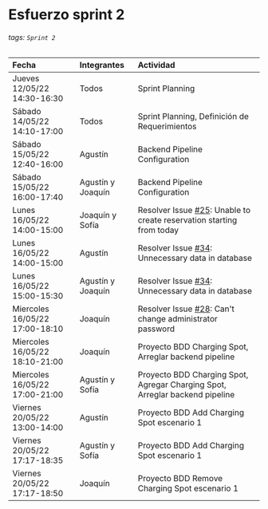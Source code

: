 # Esfuerzo sprint 2

###### tags: `Sprint 2`

| Fecha                          | Integrantes       | Actividad                                                                                                                                                  |
|:------------------------------ |:----------------- |:---------------------------------------------------------------------------------------------------------------------------------------------------------- |
| Jueves 12/05/22 14:30-16:30    | Todos             | Sprint Planning                                                                                                                                            |
| Sábado 14/05/22 14:10-17:00    | Todos             | Sprint Planning, Definición de Requerimientos                                                                                                              |
| Sábado 15/05/22 12:40-16:00    | Agustín           | Backend Pipeline Configuration                                                                                                                             |
| Sábado 15/05/22 16:00-17:40    | Agustín y Joaquín | Backend Pipeline Configuration                                                                                                                             |
| Lunes 16/05/22 14:00-15:00     | Joaquín y Sofía   | Resolver Issue [#25](https://github.com/ORT-ISA2-2022S1/obligatorio-decuadra_ferrari_meerhoff/issues/25): Unable to create reservation starting from today |
| Lunes 16/05/22 14:00-15:00     | Agustín           | Resolver Issue [#34](https://github.com/ORT-ISA2-2022S1/obligatorio-decuadra_ferrari_meerhoff/issues/34): Unnecessary data in database                     |
| Lunes 16/05/22 15:00-15:30     | Agustín y Joaquín | Resolver Issue [#34](https://github.com/ORT-ISA2-2022S1/obligatorio-decuadra_ferrari_meerhoff/issues/34): Unnecessary data in database                     |
| Miercoles 16/05/22 17:00-18:10 | Joaquín           | Resolver Issue [#28](https://github.com/ORT-ISA2-2022S1/obligatorio-decuadra_ferrari_meerhoff/issues/28): Can't change administrator password              |
| Miercoles 16/05/22 18:10-21:00 | Joaquín           | Proyecto BDD Charging Spot, Arreglar backend pipeline                                                                                                      |
| Miercoles 16/05/22 17:00-21:00 | Agustín y Sofía   | Proyecto BDD Charging Spot, Agregar Charging Spot, Arreglar backend pipeline                                                                               |
| Viernes 20/05/22 13:00-14:00   | Agustín           | Proyecto BDD Add Charging Spot escenario 1                                                                                                                 |
| Viernes 20/05/22 17:17-18:35   | Agustín y Sofía   | Proyecto BDD Add Charging Spot escenario 1                                                                                                                 |
| Viernes 20/05/22 17:17-18:50   | Joaquín           | Proyecto BDD Remove Charging Spot escenario 1                                                                                                              |








